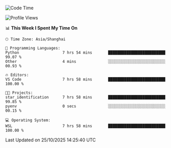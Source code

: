 <!--START_SECTION:waka-->
![Code Time](http://img.shields.io/badge/Code%20Time-3%2C147%20hrs%2044%20mins-blue)

![Profile Views](http://img.shields.io/badge/Profile%20Views-1-blue)

📊 **This Week I Spent My Time On** 

```text
🕑︎ Time Zone: Asia/Shanghai

💬 Programming Languages: 
Python                   7 hrs 54 mins       █████████████████████████   99.07 % 
Other                    4 mins              ░░░░░░░░░░░░░░░░░░░░░░░░░   00.93 % 

🔥 Editors: 
VS Code                  7 hrs 58 mins       █████████████████████████   100.00 % 

🐱‍💻 Projects: 
star_identification      7 hrs 58 mins       █████████████████████████   99.85 % 
pyenv                    0 secs              ░░░░░░░░░░░░░░░░░░░░░░░░░   00.15 % 

💻 Operating System: 
WSL                      7 hrs 58 mins       █████████████████████████   100.00 % 
```


 Last Updated on 25/10/2025 14:25:40 UTC
<!--END_SECTION:waka-->